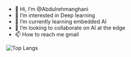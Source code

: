 - 👋 Hi, I’m @Abdulrehmanghani
- 👀 I’m interested in Deep learning
- 🌱 I’m currently learning embedded AI 
- 💞️ I’m looking to collaborate on AI at the edge
- 📫 How to reach me gmail

<!---
Abdulrehmanghani/Abdulrehmanghani is a ✨ special ✨ repository because its `README.md` (this file) appears on your GitHub profile.
You can click the Preview link to take a look at your changes.
--->
![Top Langs](https://github-readme-stats.vercel.app/api/top-langs/?username=anuraghazra&hide_progress=true)
